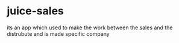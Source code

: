 # juice-sales
its an app which used to make the work between the sales and the distrubute and is made specific company

